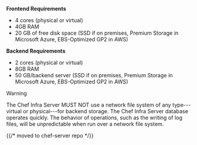 **Frontend Requirements**

- 4 cores (physical or virtual)
- 4GB RAM
- 20 GB of free disk space (SSD if on premises, Premium Storage in
    Microsoft Azure, EBS-Optimized GP2 in AWS)

**Backend Requirements**

- 2 cores (physical or virtual)
- 8GB RAM
- 50 GB/backend server (SSD if on premises, Premium Storage in
    Microsoft Azure, EBS-Optimized GP2 in AWS)

<div class="admonition-warning">

<p class="admonition-warning-title">Warning</p>

<div class="admonition-warning-text">

The Chef Infra Server MUST NOT use a network file system of any
type---virtual or physical---for backend storage. The Chef Infra Server
database operates quickly. The behavior of operations, such as the
writing of log files, will be unpredictable when run over a network file
system.

</div>

</div>

{{/* moved to chef-server repo */}}
